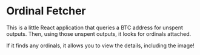 # Ordinal Fetcher

This is a little React application that queries a BTC address for unspent outputs.
Then, using those unspent outputs, it looks for ordinals attached.

If it finds any ordinals, it allows you to view the details, including the image! 